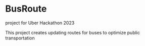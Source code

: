 # BusRoute
project for Uber Hackathon 2023

This project creates updating routes for buses to optimize public transportation
